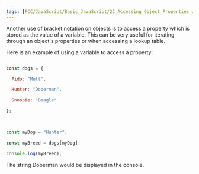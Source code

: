 ```yaml
---
tags: [FCC/JavaScript/Basic_JavaScript/22_Accessing_Object_Properties_with_Variables]
---
```

Another use of bracket notation on objects is to access a property which is stored as the value of a variable. This can be very useful for iterating through an object's properties or when accessing a lookup table.

Here is an example of using a variable to access a property:

```js

const dogs = {

  Fido: "Mutt",

  Hunter: "Doberman",

  Snoopie: "Beagle"

};

  

const myDog = "Hunter";

const myBreed = dogs[myDog];

console.log(myBreed);

```

The string Doberman would be displayed in the console.